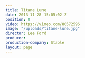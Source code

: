 ```yaml
---
title: Titane Lune
date: 2013-11-28 15:05:02 Z
position: 0
video: https://vimeo.com/80572596
image: "/uploads/titane-lune.jpg"
director: Lee Ford
producer:
production-company: Stable
layout: page
---
```


